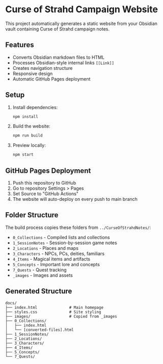 # Curse of Strahd Campaign Website

This project automatically generates a static website from your Obsidian vault containing Curse of Strahd campaign notes.

## Features

- Converts Obsidian markdown files to HTML
- Processes Obsidian-style internal links `[[Link]]`
- Creates navigation structure
- Responsive design
- Automatic GitHub Pages deployment

## Setup

1. Install dependencies:
   ```bash
   npm install
   ```

2. Build the website:
   ```bash
   npm run build
   ```

3. Preview locally:
   ```bash
   npm start
   ```

## GitHub Pages Deployment

1. Push this repository to GitHub
2. Go to repository Settings > Pages
3. Set Source to "GitHub Actions"
4. The website will auto-deploy on every push to main branch

## Folder Structure

The build process copies these folders from `../CurseOfStrahdNotes/`:
- `0_Collections` - Compiled lists and collections
- `1_SessionNotes` - Session-by-session game notes
- `2_Locations` - Places and maps
- `3_Characters` - NPCs, PCs, deities, familiars
- `4_Items` - Magical items and artifacts
- `5_Concepts` - Important lore and concepts
- `7_Quests` - Quest tracking
- `_images` - Images and assets

## Generated Structure

```
docs/
├── index.html              # Main homepage
├── styles.css              # Site styling
├── images/                 # Copied from _images
├── 0_Collections/
│   ├── index.html
│   └── [converted-files].html
├── 1_SessionNotes/
├── 2_Locations/
├── 3_Characters/
├── 4_Items/
├── 5_Concepts/
└── 7_Quests/
```